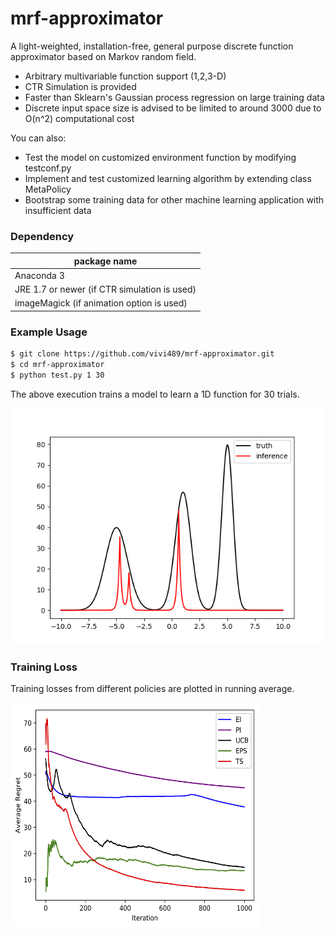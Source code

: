 # mrf-approximator

A light-weighted, installation-free, general purpose discrete function approximator based on Markov random field.
  - Arbitrary multivariable function support (1,2,3-D)
  - CTR Simulation is provided
  - Faster than Sklearn's Gaussian process regression on large training data
  - Discrete input space size is advised to be limited to around 3000 due to O(n^2) computational cost

You can also:
  - Test the model on customized environment function by modifying testconf.py
  - Implement and test customized learning algorithm by extending class MetaPolicy
  - Bootstrap some training data for other machine learning application with insufficient data

### Dependency
| package name | 
| ------ |
| Anaconda 3 |
| JRE 1.7 or newer (if CTR simulation is used)|
| imageMagick (if animation option is used)| 

### Example Usage
```sh
$ git clone https://github.com/vivi489/mrf-approximator.git
$ cd mrf-approximator
$ python test.py 1 30
```
The above execution trains a model to learn a 1D function for 30 trials.

![](img/animation_eps.gif)

### Training Loss
Training losses from different policies are plotted in running average.

<img src="img/eval1d.png" alt="evaluation" width="400" height="360">
